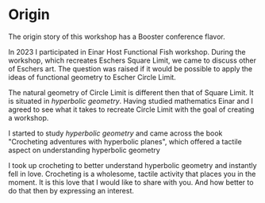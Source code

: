 # Origin
The origin story of this workshop has a Booster conference flavor.

In 2023 I participated in Einar Host Functional Fish workshop.
During the workshop, which recreates Eschers Square Limit, we came to discuss
other of Eschers art.
The question was raised if it would be possible to apply the ideas of functional
geometry to Escher Circle Limit.

The natural geometry of Circle Limit is different then that of Square Limit.
It is situated in _hyperbolic geometry_. Having studied mathematics Einar and I
agreed to see what it takes to recreate Circle Limit with the goal of
creating a workshop.

I started to study _hyperbolic geometry_ and came across the book
"Crocheting adventures with hyperbolic planes", which offered a tactile aspect
on understanding hyperbolic geometry

I took up crocheting to better understand hyperbolic geometry and instantly fell
in love. Crocheting is a wholesome, tactile activity that places you in the moment.
It is this love that I would like to share with you.
And how better to do that then by expressing an interest.
